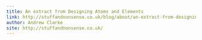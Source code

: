```yaml
---
title: An extract from Designing Atoms and Elements	
link: http://stuffandnonsense.co.uk/blog/about/an-extract-from-designing-atoms-and-elements
author: Andrew Clarke
site: http://stuffandnonsense.co.uk/
---
```

